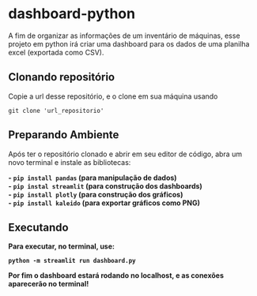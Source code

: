 # dashboard-python
A fim de organizar as informações de um inventário de máquinas, esse projeto em python irá criar uma dashboard para os dados de uma planilha excel (exportada como CSV).
<br>
<h2>Clonando repositório</h2>
Copie a url desse repositório, e o clone em sua máquina usando

`git clone 'url_repositorio'`

<h2>Preparando Ambiente</h2>
Após ter o repositório clonado e abrir em seu editor de código, abra um novo terminal e instale as bibliotecas:<br>

<b>- `pip install pandas` (para manipulação de dados)<br></b>
<b>- `pip instal streamlit` (para construção dos dashboards)<br></b>
<b>- `pip install plotly` (para construção dos gráficos)<br></b>
<b>- `pip install kaleido` (para exportar gráficos como PNG)<br><b>

<h2>Executando</h2>
Para executar, no terminal, use:

`python -m streamlit run dashboard.py` 

Por fim o dashboard estará rodando no localhost, e as conexões aparecerão no terminal!

